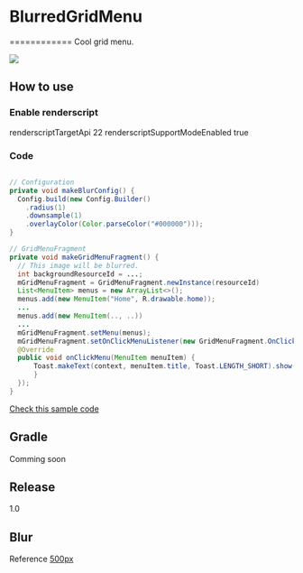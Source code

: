 # BlurredGridMenu
============
Cool grid menu.

![](https://github.com/gotokatsuya/BlurredGridMenu/blob/master/image.jpg)

## How to use

### Enable renderscript
renderscriptTargetApi 22
renderscriptSupportModeEnabled true

### Code
```java

// Configuration
private void makeBlurConfig() {
  Config.build(new Config.Builder()
    .radius(1)
    .downsample(1)
    .overlayColor(Color.parseColor("#000000")));
}

// GridMenuFragment
private void makeGridMenuFragment() {
  // This image will be blurred.
  int backgroundResourceId = ...;
  mGridMenuFragment = GridMenuFragment.newInstance(resourceId)
  List<MenuItem> menus = new ArrayList<>();
  menus.add(new MenuItem("Home", R.drawable.home));
  ...
  menus.add(new MenuItem(.., ..))
  ...
  mGridMenuFragment.setMenu(menus);
  mGridMenuFragment.setOnClickMenuListener(new GridMenuFragment.OnClickMenuListener() {
  @Override
  public void onClickMenu(MenuItem menuItem) {
      Toast.makeText(context, menuItem.title, Toast.LENGTH_SHORT).show();
      }
  });
}
```
[Check this sample code](https://github.com/gotokatsuya/BlurredGridMenu/blob/master/app/src/main/java/com/goka/sample/MainActivity.java)


## Gradle
Comming soon

## Release
1.0


## Blur
Reference
[500px](https://github.com/500px/500px-android-blur)

